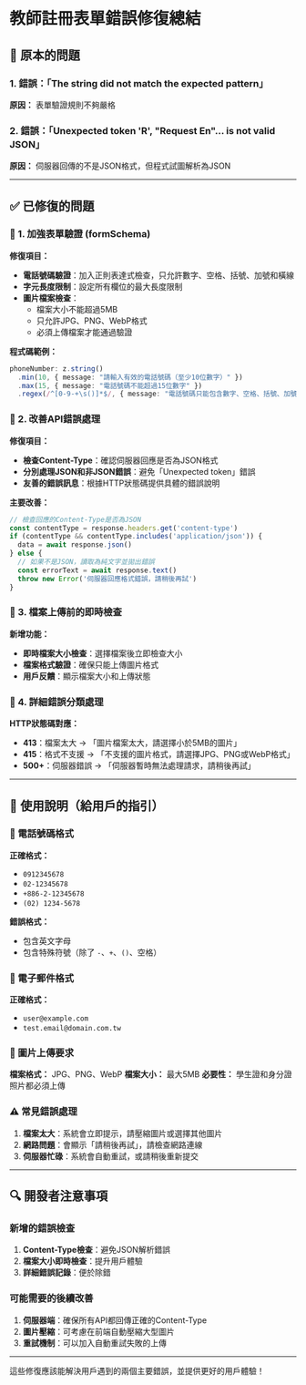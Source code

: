 # 教師註冊表單錯誤修復總結

## 🐛 原本的問題

### 1. 錯誤：「The string did not match the expected pattern」
**原因：** 表單驗證規則不夠嚴格

### 2. 錯誤：「Unexpected token 'R', "Request En"... is not valid JSON」
**原因：** 伺服器回傳的不是JSON格式，但程式試圖解析為JSON

---

## ✅ 已修復的問題

### 🔧 1. 加強表單驗證 (formSchema)

**修復項目：**
- **電話號碼驗證**：加入正則表達式檢查，只允許數字、空格、括號、加號和橫線
- **字元長度限制**：設定所有欄位的最大長度限制
- **圖片檔案檢查**：
  - 檔案大小不能超過5MB
  - 只允許JPG、PNG、WebP格式
  - 必須上傳檔案才能通過驗證

**程式碼範例：**
```typescript
phoneNumber: z.string()
  .min(10, { message: "請輸入有效的電話號碼（至少10位數字）" })
  .max(15, { message: "電話號碼不能超過15位數字" })
  .regex(/^[0-9-+\s()]*$/, { message: "電話號碼只能包含數字、空格、括號、加號和橫線" }),
```

### 🔧 2. 改善API錯誤處理

**修復項目：**
- **檢查Content-Type**：確認伺服器回應是否為JSON格式
- **分別處理JSON和非JSON錯誤**：避免「Unexpected token」錯誤
- **友善的錯誤訊息**：根據HTTP狀態碼提供具體的錯誤說明

**主要改善：**
```typescript
// 檢查回應的Content-Type是否為JSON
const contentType = response.headers.get('content-type')
if (contentType && contentType.includes('application/json')) {
  data = await response.json()
} else {
  // 如果不是JSON，讀取為純文字並拋出錯誤
  const errorText = await response.text()
  throw new Error('伺服器回應格式錯誤，請稍後再試')
}
```

### 🔧 3. 檔案上傳前的即時檢查

**新增功能：**
- **即時檔案大小檢查**：選擇檔案後立即檢查大小
- **檔案格式驗證**：確保只能上傳圖片格式
- **用戶反饋**：顯示檔案大小和上傳狀態

### 🔧 4. 詳細錯誤分類處理

**HTTP狀態碼對應：**
- **413**：檔案太大 → 「圖片檔案太大，請選擇小於5MB的圖片」
- **415**：格式不支援 → 「不支援的圖片格式，請選擇JPG、PNG或WebP格式」
- **500+**：伺服器錯誤 → 「伺服器暫時無法處理請求，請稍後再試」

---

## 🚀 使用說明（給用戶的指引）

### 📱 電話號碼格式
**正確格式：**
- `0912345678`
- `02-12345678`
- `+886-2-12345678`
- `(02) 1234-5678`

**錯誤格式：**
- 包含英文字母
- 包含特殊符號（除了 `-`、`+`、`()`、空格）

### 📧 電子郵件格式
**正確格式：**
- `user@example.com`
- `test.email@domain.com.tw`

### 📸 圖片上傳要求
**檔案格式：** JPG、PNG、WebP
**檔案大小：** 最大5MB
**必要性：** 學生證和身分證照片都必須上傳

### ⚠️ 常見錯誤處理
1. **檔案太大**：系統會立即提示，請壓縮圖片或選擇其他圖片
2. **網路問題**：會顯示「請稍後再試」，請檢查網路連線
3. **伺服器忙碌**：系統會自動重試，或請稍後重新提交

---

## 🔍 開發者注意事項

### 新增的錯誤檢查
1. **Content-Type檢查**：避免JSON解析錯誤
2. **檔案大小即時檢查**：提升用戶體驗
3. **詳細錯誤記錄**：便於除錯

### 可能需要的後續改善
1. **伺服器端**：確保所有API都回傳正確的Content-Type
2. **圖片壓縮**：可考慮在前端自動壓縮大型圖片
3. **重試機制**：可以加入自動重試失敗的上傳

---

這些修復應該能解決用戶遇到的兩個主要錯誤，並提供更好的用戶體驗！

